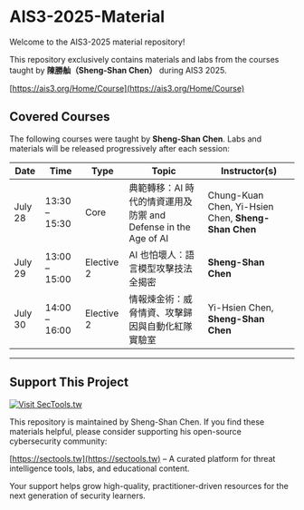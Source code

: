# AIS3-2025-Material

Welcome to the AIS3-2025 material repository!  

This repository exclusively contains materials and labs from the courses taught by **陳勝舢（Sheng-Shan Chen）** during AIS3 2025.

[https://ais3.org/Home/Course](https://ais3.org/Home/Course)

## Covered Courses

The following courses were taught by **Sheng-Shan Chen**. Labs and materials will be released progressively after each session:

| Date       | Time             | Type     | Topic                                                                 | Instructor(s)                        |
|------------|------------------|----------|------------------------------------------------------------------------|--------------------------------------|
| July 28    | 13:30 – 15:30     | Core     | 典範轉移：AI 時代的情資運用及防禦 and Defense in the Age of AI       | Chung-Kuan Chen, Yi-Hsien Chen, **Sheng-Shan Chen** |
| July 29    | 13:00 – 15:00     | Elective 2 | AI 也怕壞人：語言模型攻擊技法全揭密     | **Sheng-Shan Chen**                  |
| July 30    | 14:00 – 16:00     | Elective 2 | 情報煉金術：威脅情資、攻擊歸因與自動化紅隊實驗室  | Yi-Hsien Chen, **Sheng-Shan Chen**  |

---

## Support This Project 

[![Visit SecTools.tw](https://img.shields.io/badge/Visit-SecTools.tw-blue)](https://sectools.tw)


This repository is maintained by Sheng-Shan Chen. If you find these materials helpful, please consider supporting his open-source cybersecurity community:

[https://sectools.tw](https://sectools.tw) – A curated platform for threat intelligence tools, labs, and educational content.

Your support helps grow high-quality, practitioner-driven resources for the next generation of security learners.

